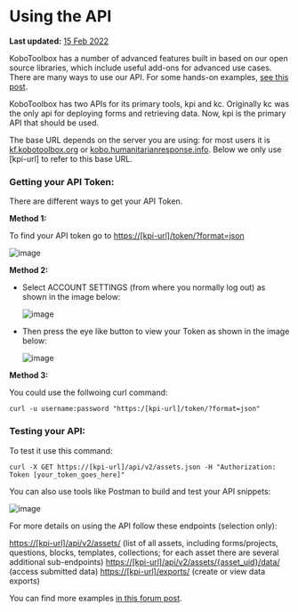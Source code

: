 # Using the API

**Last updated:**
<a href="https://github.com/kobotoolbox/docs/blob/511ea4cb3c698a4b45e7c2b4efd1af4e356e811f/source/api.md" class="reference">15
Feb 2022</a>

KoboToolbox has a number of advanced features built in based on our open source
libraries, which include useful add-ons for advanced use cases. There are many
ways to use our API. For some hands-on examples,
[see this post](https://community.kobotoolbox.org/t/kobo-api-examples-using-new-kpi-endpoints/2742).

KoboToolbox has two APIs for its primary tools, kpi and kc. Originally kc was
the only api for deploying forms and retrieving data. Now, kpi is the primary
API that should be used.

The base URL depends on the server you are using: for most users it is
[kf.kobotoolbox.org](https://kf.kobotoolbox.org) or
[kobo.humanitarianresponse.info](https://kobo.humanitarianresponse.info). Below
we only use [kpi-url] to refer to this base URL.

### Getting your API Token:

There are different ways to get your API Token.

**Method 1:**

To find your API token go to
[https://[kpi-url]/token/?format=json](https://[kpi-url]/token/?format=json)

![image](/images/api/token.png)

**Method 2:**

-   Select ACCOUNT SETTINGS (from where you normally log out) as shown in the
    image below:

    ![image](/images/api/token1.png)

-   Then press the eye like button to view your Token as shown in the image
    below:

    ![image](/images/api/token2.png)

**Method 3:**

You could use the follwoing curl command:

`curl -u username:password "https:/[kpi-url]/token/?format=json"`

### Testing your API:

To test it use this command:

`curl -X GET https://[kpi-url]/api/v2/assets.json -H "Authorization: Token [your_token_goes_here]"`

You can also use tools like Postman to build and test your API snippets:

![image](/images/api/test.png)

For more details on using the API follow these endpoints (selection only):

[https://[kpi-url]/api/v2/assets/](https://[kpi-url]/api/v2/assets/) (list of
all assets, including forms/projects, questions, blocks, templates, collections;
for each asset there are several additional sub-endpoints)
[https://[kpi-url]/api/v2/assets/{asset_uid}/data/](https://[kpi-url]/api/v2/assets/{asset_uid}/data/)
(access submitted data) [https://[kpi-url]/exports/](https://[kpi-url]/exports/)
(create or view data exports)

You can find more examples
[in this forum post](https://community.kobotoolbox.org/t/kobo-api-examples-using-new-kpi-endpoints/2742).
